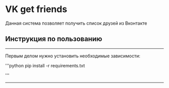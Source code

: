 # VK get friends

Данная система позволяет получить список друзей из Вконтакте

## Инструкция по пользованию

---

Первым делом нужно установить необходимые зависимости:

'''python
pip install -r requirements.txt

'''

---


